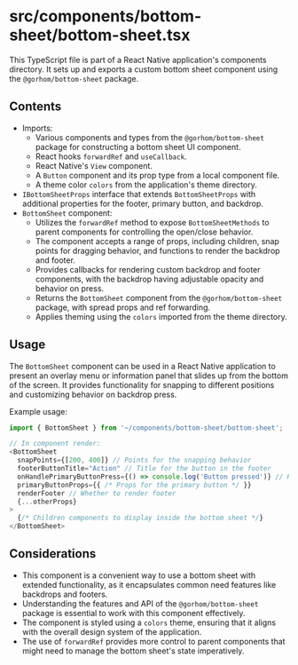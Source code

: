 # src/components/bottom-sheet/bottom-sheet.tsx

This TypeScript file is part of a React Native application's components directory. It sets up and exports a custom bottom sheet component using the `@gorhom/bottom-sheet` package.

## Contents

- Imports:
  - Various components and types from the `@gorhom/bottom-sheet` package for constructing a bottom sheet UI component.
  - React hooks `forwardRef` and `useCallback`.
  - React Native's `View` component.
  - A `Button` component and its prop type from a local component file.
  - A theme color `colors` from the application's theme directory.
- `IBottomSheetProps` interface that extends `BottomSheetProps` with additional properties for the footer, primary button, and backdrop.
- `BottomSheet` component:
  - Utilizes the `forwardRef` method to expose `BottomSheetMethods` to parent components for controlling the open/close behavior.
  - The component accepts a range of props, including children, snap points for dragging behavior, and functions to render the backdrop and footer.
  - Provides callbacks for rendering custom backdrop and footer components, with the backdrop having adjustable opacity and behavior on press.
  - Returns the `BottomSheet` component from the `@gorhom/bottom-sheet` package, with spread props and ref forwarding.
  - Applies theming using the `colors` imported from the theme directory.

## Usage

The `BottomSheet` component can be used in a React Native application to present an overlay menu or information panel that slides up from the bottom of the screen. It provides functionality for snapping to different positions and customizing behavior on backdrop press.

Example usage:

```javascript
import { BottomSheet } from '~/components/bottom-sheet/bottom-sheet';

// In component render:
<BottomSheet
  snapPoints={[200, 400]} // Points for the snapping behavior
  footerButtonTitle="Action" // Title for the button in the footer
  onHandlePrimaryButtonPress={() => console.log('Button pressed')} // Handler for button press
  primaryButtonProps={{ /* Props for the primary button */ }}
  renderFooter // Whether to render footer
  {...otherProps}
>
  {/* Children components to display inside the bottom sheet */}
</BottomSheet>
```

## Considerations

- This component is a convenient way to use a bottom sheet with extended functionality, as it encapsulates common need features like backdrops and footers.
- Understanding the features and API of the `@gorhom/bottom-sheet` package is essential to work with this component effectively.
- The component is styled using a `colors` theme, ensuring that it aligns with the overall design system of the application.
- The use of `forwardRef` provides more control to parent components that might need to manage the bottom sheet's state imperatively.
